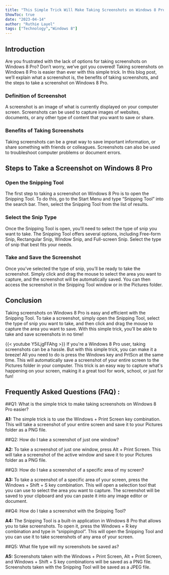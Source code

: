 ```yaml
---
title: "This Simple Trick Will Make Taking Screenshots on Windows 8 Pro a Breeze!"
ShowToc: true 
date: "2023-04-14"
author: "Ruthie Layel" 
tags: ["Technology","Windows 8"]
---
```

## Introduction

Are you frustrated with the lack of options for taking screenshots on Windows 8 Pro? Don’t worry, we’ve got you covered! Taking screenshots on Windows 8 Pro is easier than ever with this simple trick. In this blog post, we’ll explain what a screenshot is, the benefits of taking screenshots, and the steps to take a screenshot on Windows 8 Pro. 

### Definition of Screenshot

A screenshot is an image of what is currently displayed on your computer screen. Screenshots can be used to capture images of websites, documents, or any other type of content that you want to save or share. 

### Benefits of Taking Screenshots

Taking screenshots can be a great way to save important information, or share something with friends or colleagues. Screenshots can also be used to troubleshoot computer problems or document errors. 

## Steps to Take a Screenshot on Windows 8 Pro

### Open the Snipping Tool

The first step to taking a screenshot on Windows 8 Pro is to open the Snipping Tool. To do this, go to the Start Menu and type “Snipping Tool” into the search bar. Then, select the Snipping Tool from the list of results. 

### Select the Snip Type

Once the Snipping Tool is open, you’ll need to select the type of snip you want to take. The Snipping Tool offers several options, including Free-form Snip, Rectangular Snip, Window Snip, and Full-screen Snip. Select the type of snip that best fits your needs. 

### Take and Save the Screenshot

Once you’ve selected the type of snip, you’ll be ready to take the screenshot. Simply click and drag the mouse to select the area you want to capture, and the screenshot will be automatically saved. You can then access the screenshot in the Snipping Tool window or in the Pictures folder. 

## Conclusion

Taking screenshots on Windows 8 Pro is easy and efficient with the Snipping Tool. To take a screenshot, simply open the Snipping Tool, select the type of snip you want to take, and then click and drag the mouse to capture the area you want to save. With this simple trick, you’ll be able to take and save screenshots in no time!

{{< youtube Y5iLjgFFAhg >}} 
If you're a Windows 8 Pro user, taking screenshots can be a hassle. But with this simple trick, you can make it a breeze! All you need to do is press the Windows key and PrtScn at the same time. This will automatically save a screenshot of your entire screen to the Pictures folder in your computer. This trick is an easy way to capture what's happening on your screen, making it a great tool for work, school, or just for fun!

## Frequently Asked Questions (FAQ) :
##Q1: What is the simple trick to make taking screenshots on Windows 8 Pro easier?

**A1:** The simple trick is to use the Windows + Print Screen key combination. This will take a screenshot of your entire screen and save it to your Pictures folder as a PNG file.

##Q2: How do I take a screenshot of just one window?

**A2:** To take a screenshot of just one window, press Alt + Print Screen. This will take a screenshot of the active window and save it to your Pictures folder as a PNG file.

##Q3: How do I take a screenshot of a specific area of my screen?

**A3:** To take a screenshot of a specific area of your screen, press the Windows + Shift + S key combination. This will open a selection tool that you can use to select the area you want to capture. The screenshot will be saved to your clipboard and you can paste it into any image editor or document.

##Q4: How do I take a screenshot with the Snipping Tool?

**A4:** The Snipping Tool is a built-in application in Windows 8 Pro that allows you to take screenshots. To open it, press the Windows + R key combination and type in “snippingtool”. This will open the Snipping Tool and you can use it to take screenshots of any area of your screen.

##Q5: What file type will my screenshots be saved as?

**A5:** Screenshots taken with the Windows + Print Screen, Alt + Print Screen, and Windows + Shift + S key combinations will be saved as a PNG file. Screenshots taken with the Snipping Tool will be saved as a JPEG file.




